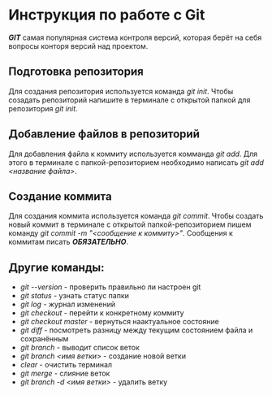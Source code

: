 # Инструкция по работе с Git

*__GIT__* самая популярная система контроля версий, которая берёт на себя вопросы конторя версий над проектом.

## Подготовка репозитория
Для создания репозитория используется команда *git init*. Чтобы созадать репозиторий напишите в терминале с открытой папкой для репозитория *git init*.

## Добавление файлов в репозиторий

Для добавления файла к коммиту используется комманда *git add*. Для этого в терминале с папкой-репозиторием необходимо написать *git add <название файла>*.

## Создание коммита

Для создания коммита используется команда *git commit*. Чтобы создать новый коммит в терминале с открытой папкой-репозиторием пишем команду *git commit -m "<сообщение к коммиту>"*. Сообщения к коммитам писать ***ОБЯЗАТЕЛЬНО***.

## Другие команды:

- *git --version* - проверить правильно ли настроен git
- *git status* - узнать статус папки
- *git log* - журнал изменений
- *git checkout* - перейти к конкретному коммиту
- *git checkout master* - вернуться наактуальное состояние
- *git diff* - посмотреть разницу между текущим состоянием файла и сохранённым
- *git branch* - выводит список веток
- *git branch <имя ветки>* - создание новой ветки
- *clear* - очистить терминал
- *git merge* - слияние веток
- *git branch -d <имя ветки>* - удалить ветку